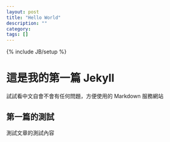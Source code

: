 ```yaml
---
layout: post
title: "Hello World"
description: ""
category: 
tags: []
---
```

{% include JB/setup %}

# 這是我的第一篇 Jekyll
試試看中文自會不會有任何問題，方便使用的 Markdown 服務網站

## 第一篇的測試
測試文章的測試內容